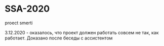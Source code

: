 # SSA-2020

proect smerti

3.12.2020 - оказалось, что проект должен работать совсем не так, как работает. Доказано после беседы с ассистентом
